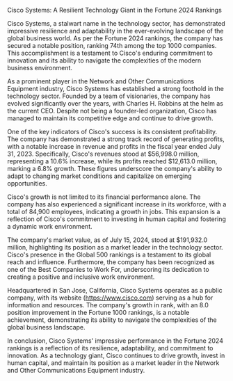 Cisco Systems: A Resilient Technology Giant in the Fortune 2024 Rankings

Cisco Systems, a stalwart name in the technology sector, has demonstrated impressive resilience and adaptability in the ever-evolving landscape of the global business world. As per the Fortune 2024 rankings, the company has secured a notable position, ranking 74th among the top 1000 companies. This accomplishment is a testament to Cisco's enduring commitment to innovation and its ability to navigate the complexities of the modern business environment.

As a prominent player in the Network and Other Communications Equipment industry, Cisco Systems has established a strong foothold in the technology sector. Founded by a team of visionaries, the company has evolved significantly over the years, with Charles H. Robbins at the helm as the current CEO. Despite not being a founder-led organization, Cisco has managed to maintain its competitive edge and continue to drive growth.

One of the key indicators of Cisco's success is its consistent profitability. The company has demonstrated a strong track record of generating profits, with a notable increase in revenue and profits in the fiscal year ended July 31, 2023. Specifically, Cisco's revenues stood at $56,998.0 million, representing a 10.6% increase, while its profits reached $12,613.0 million, marking a 6.8% growth. These figures underscore the company's ability to adapt to changing market conditions and capitalize on emerging opportunities.

Cisco's growth is not limited to its financial performance alone. The company has also experienced a significant increase in its workforce, with a total of 84,900 employees, indicating a growth in jobs. This expansion is a reflection of Cisco's commitment to investing in human capital and fostering a dynamic work environment.

The company's market value, as of July 15, 2024, stood at $191,932.0 million, highlighting its position as a market leader in the technology sector. Cisco's presence in the Global 500 rankings is a testament to its global reach and influence. Furthermore, the company has been recognized as one of the Best Companies to Work For, underscoring its dedication to creating a positive and inclusive work environment.

Headquartered in San Jose, California, Cisco Systems operates as a public company, with its website (https://www.cisco.com) serving as a hub for information and resources. The company's growth in rank, with an 8.0 position improvement in the Fortune 1000 rankings, is a notable achievement, demonstrating its ability to navigate the complexities of the global business landscape.

In conclusion, Cisco Systems' impressive performance in the Fortune 2024 rankings is a reflection of its resilience, adaptability, and commitment to innovation. As a technology giant, Cisco continues to drive growth, invest in human capital, and maintain its position as a market leader in the Network and Other Communications Equipment industry.